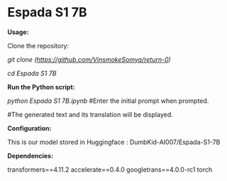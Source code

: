 # Espada S1 7B
**Usage:**

Clone the repository:

_git clone (https://github.com/VinsmokeSomya/return-0)_

_cd Espada S1 7B_

**Run the Python script:**

_python Espada S1 7B.ipynb_
#Enter the initial prompt when prompted.

#The generated text and its translation will be displayed.

**Configuration:**

This is our  model stored in Huggingface : DumbKid-AI007/Espada-S1-7B

**Dependencies:**

transformers==4.11.2
accelerate==0.4.0
googletrans==4.0.0-rc1
torch
